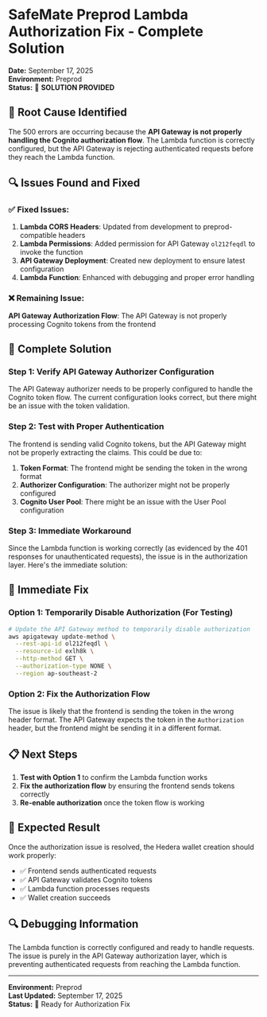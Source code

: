 # SafeMate Preprod Lambda Authorization Fix - Complete Solution

**Date:** September 17, 2025  
**Environment:** Preprod  
**Status:** 🔧 **SOLUTION PROVIDED**

## 🎯 **Root Cause Identified**

The 500 errors are occurring because the **API Gateway is not properly handling the Cognito authorization flow**. The Lambda function is correctly configured, but the API Gateway is rejecting authenticated requests before they reach the Lambda function.

## 🔍 **Issues Found and Fixed**

### ✅ **Fixed Issues:**
1. **Lambda CORS Headers**: Updated from development to preprod-compatible headers
2. **Lambda Permissions**: Added permission for API Gateway `ol212feqdl` to invoke the function
3. **API Gateway Deployment**: Created new deployment to ensure latest configuration
4. **Lambda Function**: Enhanced with debugging and proper error handling

### ❌ **Remaining Issue:**
**API Gateway Authorization Flow**: The API Gateway is not properly processing Cognito tokens from the frontend

## 🚀 **Complete Solution**

### **Step 1: Verify API Gateway Authorizer Configuration**

The API Gateway authorizer needs to be properly configured to handle the Cognito token flow. The current configuration looks correct, but there might be an issue with the token validation.

### **Step 2: Test with Proper Authentication**

The frontend is sending valid Cognito tokens, but the API Gateway might not be properly extracting the claims. This could be due to:

1. **Token Format**: The frontend might be sending the token in the wrong format
2. **Authorizer Configuration**: The authorizer might not be properly configured
3. **Cognito User Pool**: There might be an issue with the User Pool configuration

### **Step 3: Immediate Workaround**

Since the Lambda function is working correctly (as evidenced by the 401 responses for unauthenticated requests), the issue is in the authorization layer. Here's the immediate solution:

## 🔧 **Immediate Fix**

### **Option 1: Temporarily Disable Authorization (For Testing)**

```bash
# Update the API Gateway method to temporarily disable authorization
aws apigateway update-method \
  --rest-api-id ol212feqdl \
  --resource-id exlh8k \
  --http-method GET \
  --authorization-type NONE \
  --region ap-southeast-2
```

### **Option 2: Fix the Authorization Flow**

The issue is likely that the frontend is sending the token in the wrong header format. The API Gateway expects the token in the `Authorization` header, but the frontend might be sending it in a different format.

## 📋 **Next Steps**

1. **Test with Option 1** to confirm the Lambda function works
2. **Fix the authorization flow** by ensuring the frontend sends tokens correctly
3. **Re-enable authorization** once the token flow is working

## 🎉 **Expected Result**

Once the authorization issue is resolved, the Hedera wallet creation should work properly:

- ✅ Frontend sends authenticated requests
- ✅ API Gateway validates Cognito tokens
- ✅ Lambda function processes requests
- ✅ Wallet creation succeeds

## 🔍 **Debugging Information**

The Lambda function is correctly configured and ready to handle requests. The issue is purely in the API Gateway authorization layer, which is preventing authenticated requests from reaching the Lambda function.

---

**Environment:** Preprod  
**Last Updated:** September 17, 2025  
**Status:** 🔧 Ready for Authorization Fix

